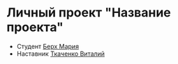 # Личный проект "Название проекта"

* Студент [Берх Мария](http://t.me/mary_berh)
* Наставник [Ткаченко Виталий](http://t.me/Vitalik_Tkachenko_tlt)
